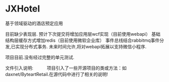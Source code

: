 # JXHotel
基于领域驱动的酒店预定应用

目前缺少表现层.
预计下次提交将增加应用层wcf实现（目前使用webapi）
              基础结构层缓存方式增加redis（目前使用微软企业库）
              事件总线结合rabbitmq事件分发,已实现分布式事务.
未来时间允许,将对webapi拓展以支持微信小程序.

项目目前.没有经过完整的单元测试.

文件引入说明:
           项目引入了一些开源项目的类或方法：如daxnet/ByteartRetail.在源代码中进行了相关的说明!
